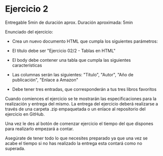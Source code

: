 # Ejercicio 2

Entregable
5min de duración aprox.
Duración aproximada: 5min

Enunciado del ejercicio:

- Crea un nuevo documento HTML que cumpla los siguientes parámetros:

- El título debe ser "Ejercicio 02/2 - Tablas en HTML"

- El body debe contener una tabla que cumpla las siguientes características

- Las columnas serán las siguientes: "Título", "Autor", "Año de publicación", "Enlace a Amazon"

- Debe tener tres entradas, que corresponderán a tus tres libros favoritos

Cuando comiences el ejercicio se te mostrarán las especificaciones para la realización y entrega del mismo. La entrega del ejercicio deberá realizarse a través de una carpeta .zip empaquetada o un enlace al repositorio del ejercicio en GitHub.


Una vez le des al botón de comenzar ejercicio el tiempo del que dispones para realizarlo empezará a contar.


Asegúrate de tener todo lo que necesites preparado ya que una vez se acabe el tiempo si no has realizado la entrega esta contará como no superada.
